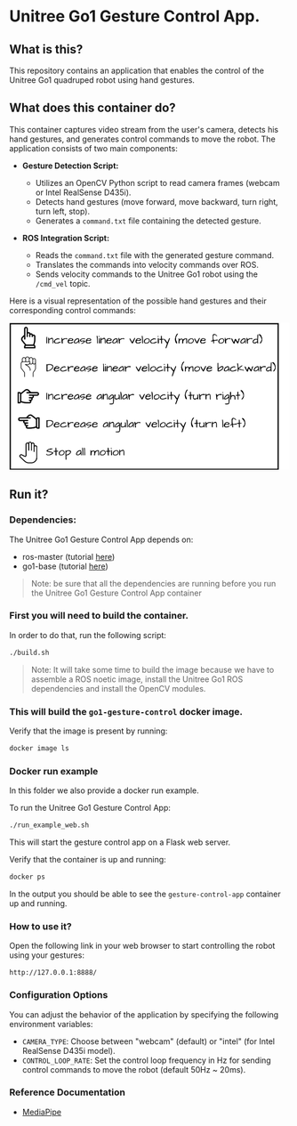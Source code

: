 # Unitree Go1 Gesture Control App.

## What is this?

This repository contains an application that enables the control of the Unitree Go1 quadruped robot using hand gestures.

## What does this container do?

This container captures video stream from the user's camera, detects his hand gestures, and generates control commands to move the robot. The application consists of two main components: 

- **Gesture Detection Script:**
  - Utilizes an OpenCV Python script to read camera frames (webcam or Intel RealSense D435i).
  - Detects hand gestures (move forward, move backward, turn right, turn left, stop).
  - Generates a `command.txt` file containing the detected gesture.

- **ROS Integration Script:**
  - Reads the `command.txt` file with the generated gesture command.
  - Translates the commands into velocity commands over ROS.
  - Sends velocity commands to the Unitree Go1 robot using the `/cmd_vel` topic.

Here is a visual representation of the possible hand gestures and their corresponding control commands:

![Gesture Control Commands](../../images/gesture-control-commands.svg)

## Run it?

### Dependencies:

The Unitree Go1 Gesture Control App depends on:
  - ros-master (tutorial [here](../ros-master/))
  - go1-base (tutorial [here](../go1-base/))

> Note: be sure that all the dependencies are running before you run the Unitree Go1 Gesture Control App container

### First you will need to build the container. 

In order to do that, run the following script:
```bash
./build.sh
```

> Note: It will take some time to build the image because we have to assemble a ROS noetic image, install the Unitree Go1 ROS dependencies and install the OpenCV modules.

### This will build the `go1-gesture-control` docker image. 

Verify that the image is present by running:
```bash
docker image ls
```

### Docker run example
In this folder we also provide a docker run example. 

To run the Unitree Go1 Gesture Control App:
```bash
./run_example_web.sh
```

This will start the gesture control app on a Flask web server.

Verify that the container is up and running:
```bash
docker ps
```
In the output you should be able to see the `gesture-control-app` container up and running. 

### How to use it?

Open the following link in your web browser to start controlling the robot using your gestures:
```
http://127.0.0.1:8888/
```

### Configuration Options

You can adjust the behavior of the application by specifying the following environment variables:

- `CAMERA_TYPE`: Choose between "webcam" (default) or "intel" (for Intel RealSense D435i model).
- `CONTROL_LOOP_RATE`: Set the control loop frequency in Hz for sending control commands to move the robot (default 50Hz ~ 20ms).

### Reference Documentation

- [MediaPipe](https://developers.google.com/mediapipe/solutions/vision/hand_landmarker)

